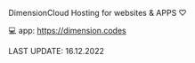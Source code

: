 DimensionCloud
Hosting for websites & APPS ♡

💻 app: https://dimension.codes

LAST UPDATE: 16.12.2022